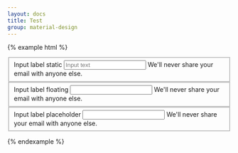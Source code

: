 ```yaml
---
layout: docs
title: Test
group: material-design
---
```


{% example html %}
<form>
  <fieldset class="form-group">
    <label for="exampleInputEmail1" class="mdb-label-static">Input label static</label>
    <input type="email" class="form-control" id="exampleInputEmail1" placeholder="Input text">
    <span class="mdb-help">We'll never share your email with anyone else.</span>
  </fieldset>
  <fieldset class="form-group">
    <label for="exampleInputEmail1" class="mdb-label-floating">Input label floating</label>
    <input type="email" class="form-control" id="exampleInputEmail1">
    <span class="mdb-help">We'll never share your email with anyone else.</span>
  </fieldset>
  <fieldset class="form-group">
    <label for="exampleInputEmail1" class="mdb-label-placeholder">Input label placeholder</label>
    <input type="email" class="form-control" id="exampleInputEmail1">
    <span class="mdb-help">We'll never share your email with anyone else.</span>
  </fieldset>
</form>
{% endexample %}
